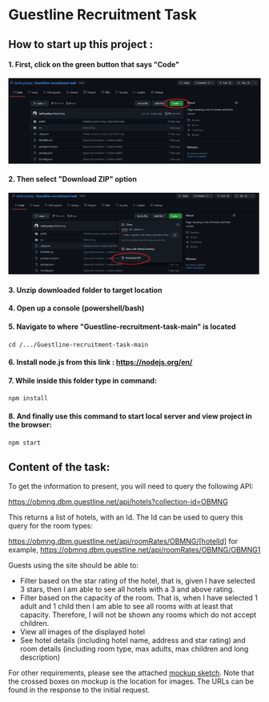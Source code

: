 # Guestline Recruitment Task

## How to start up this project :

#### 1. First, click on the green button that says "Code"

<img src='./public/1.png' width='1200'>

#### 2. Then select "Download ZIP" option

<img src='./public/2.png' width='1200'>

#### 3. Unzip downloaded folder to target location

#### 4. Open up a console (powershell/bash)

#### 5. Navigate to where "Guestline-recruitment-task-main" is located

    cd /.../Guestline-recruitment-task-main

#### 6. Install node.js from this link : https://nodejs.org/en/

#### 7. While inside this folder type in command:

    npm install

#### 8. And finally use this command to start local server and view project in the browser:

    npm start

## Content of the task:

To get the information to present, you will need to query the following API:

https://obmng.dbm.guestline.net/api/hotels?collection-id=OBMNG

This returns a list of hotels, with an Id. The Id can be used to query this query for the room types:

https://obmng.dbm.guestline.net/api/roomRates/OBMNG/[hotelId] for example, https://obmng.dbm.guestline.net/api/roomRates/OBMNG/OBMNG1

Guests using the site should be able to:

- Filter based on the star rating of the hotel, that is, given I have selected 3 stars, then I am able to see all hotels with a 3 and above rating.
- Filter based on the capacity of the room. That is, when I have selected 1 adult and 1 child then I am able to see all rooms with at least that capacity. Therefore, I will not be shown any rooms which do not accept children.
- View all images of the displayed hotel
- See hotel details (including hotel name, address and star rating) and room details (including room type, max adults, max children and long description)

For other requirements, please see the attached [mockup sketch](https://gxpservicesstagestorage.blob.core.windows.net/hotelpagecodetest/9SYKaPm4q85GqTZzno7AT3.png). Note that the crossed boxes on mockup is the location for images. The URLs can be found in the response to the initial request.
